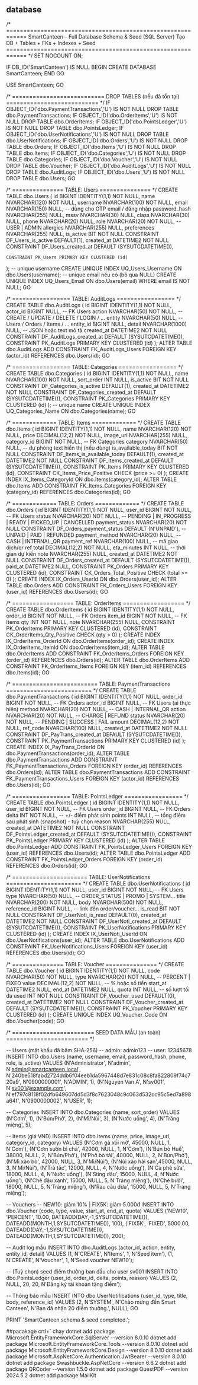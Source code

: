 ## database
/* ============================================================
   SmartCanteen – Full Database Schema & Seed (SQL Server)
   Tạo DB + Tables + FKs + Indexes + Seed
   ============================================================ */
SET NOCOUNT ON;

IF DB_ID('SmartCanteen') IS NULL
BEGIN
    CREATE DATABASE SmartCanteen;
END
GO

USE SmartCanteen;
GO

/* ===========================
   DROP TABLES (nếu đã tồn tại)
   =========================== */
IF OBJECT_ID('dbo.PaymentTransactions','U') IS NOT NULL DROP TABLE dbo.PaymentTransactions;
IF OBJECT_ID('dbo.OrderItems','U')            IS NOT NULL DROP TABLE dbo.OrderItems;
IF OBJECT_ID('dbo.PointsLedger','U')          IS NOT NULL DROP TABLE dbo.PointsLedger;
IF OBJECT_ID('dbo.UserNotifications','U')     IS NOT NULL DROP TABLE dbo.UserNotifications;
IF OBJECT_ID('dbo.Orders','U')                IS NOT NULL DROP TABLE dbo.Orders;
IF OBJECT_ID('dbo.Items','U')                 IS NOT NULL DROP TABLE dbo.Items;
IF OBJECT_ID('dbo.Categories','U')            IS NOT NULL DROP TABLE dbo.Categories;
IF OBJECT_ID('dbo.Voucher','U')               IS NOT NULL DROP TABLE dbo.Voucher;
IF OBJECT_ID('dbo.AuditLogs','U')             IS NOT NULL DROP TABLE dbo.AuditLogs;
IF OBJECT_ID('dbo.Users','U')                 IS NOT NULL DROP TABLE dbo.Users;
GO

/* ===============
   TABLE: Users
   =============== */
CREATE TABLE dbo.Users
(
    id             BIGINT IDENTITY(1,1)    NOT NULL,
    name           NVARCHAR(120)           NOT NULL,
    username       NVARCHAR(100)           NOT NULL,
    email          NVARCHAR(150)           NULL,        -- dùng cho OTP email / đăng nhập
    password_hash  NVARCHAR(255)           NULL,
    mssv           NVARCHAR(30)            NULL,
    class          NVARCHAR(30)            NULL,
    phone          NVARCHAR(20)            NULL,
    role           NVARCHAR(20)            NOT NULL,    -- USER | ADMIN
    allergies      NVARCHAR(255)           NULL,
    preferences    NVARCHAR(255)           NULL,
    is_active      BIT                     NOT NULL CONSTRAINT DF_Users_is_active DEFAULT(1),
    created_at     DATETIME2               NOT NULL CONSTRAINT DF_Users_created_at DEFAULT (SYSUTCDATETIME()),

    CONSTRAINT PK_Users PRIMARY KEY CLUSTERED (id)
);
-- unique username
CREATE UNIQUE INDEX UQ_Users_Username ON dbo.Users(username);
-- unique email nếu có (bỏ qua NULL)
CREATE UNIQUE INDEX UQ_Users_Email ON dbo.Users(email) WHERE email IS NOT NULL;
GO

/* =================
   TABLE: AuditLogs
   ================= */
CREATE TABLE dbo.AuditLogs
(
    id         BIGINT IDENTITY(1,1) NOT NULL,
    actor_id   BIGINT               NULL,        -- FK Users
    action     NVARCHAR(50)         NOT NULL,    -- CREATE / UPDATE / DELETE / LOGIN / ...
    entity     NVARCHAR(50)         NULL,        -- Users / Orders / Items / ...
    entity_id  BIGINT               NULL,
    detail     NVARCHAR(1000)       NULL,        -- JSON hoặc text mô tả
    created_at DATETIME2            NOT NULL CONSTRAINT DF_AuditLogs_created_at DEFAULT (SYSUTCDATETIME()),
    CONSTRAINT PK_AuditLogs PRIMARY KEY CLUSTERED (id)
);
ALTER TABLE dbo.AuditLogs
  ADD CONSTRAINT FK_AuditLogs_Users
  FOREIGN KEY (actor_id) REFERENCES dbo.Users(id);
GO

/* =================
   TABLE: Categories
   ================= */
CREATE TABLE dbo.Categories
(
    id          BIGINT IDENTITY(1,1) NOT NULL,
    name        NVARCHAR(100)        NOT NULL,
    sort_order  INT                  NULL,
    is_active   BIT                  NOT NULL CONSTRAINT DF_Categories_is_active DEFAULT(1),
    created_at  DATETIME2            NOT NULL CONSTRAINT DF_Categories_created_at DEFAULT (SYSUTCDATETIME()),
    CONSTRAINT PK_Categories PRIMARY KEY CLUSTERED (id)
);
-- unique name
CREATE UNIQUE INDEX UQ_Categories_Name ON dbo.Categories(name);
GO

/* =============
   TABLE: Items
   ============= */
CREATE TABLE dbo.Items
(
    id                 BIGINT IDENTITY(1,1) NOT NULL,
    name               NVARCHAR(120)        NOT NULL,
    price              DECIMAL(12,2)        NOT NULL,
    image_url          NVARCHAR(255)        NULL,
    category_id        BIGINT               NOT NULL,    -- FK Categories
    category           NVARCHAR(50)         NULL,        -- dự phòng text hiển thị (nếu dùng)
    is_available_today BIT                  NOT NULL CONSTRAINT DF_Items_is_available_today DEFAULT(1),
    created_at         DATETIME2            NOT NULL CONSTRAINT DF_Items_created_at DEFAULT (SYSUTCDATETIME()),
    CONSTRAINT PK_Items PRIMARY KEY CLUSTERED (id),
    CONSTRAINT CK_Items_Price_Positive CHECK (price >= 0)
);
CREATE INDEX IX_Items_CategoryId ON dbo.Items(category_id);
ALTER TABLE dbo.Items
  ADD CONSTRAINT FK_Items_Categories
  FOREIGN KEY (category_id) REFERENCES dbo.Categories(id);
GO

/* =============
   TABLE: Orders
   ============= */
CREATE TABLE dbo.Orders
(
    id              BIGINT IDENTITY(1,1) NOT NULL,
    user_id         BIGINT               NOT NULL,        -- FK Users
    status          NVARCHAR(20)         NOT NULL,        -- PENDING | IN_PROGRESS | READY | PICKED_UP | CANCELLED
    payment_status  NVARCHAR(20)         NOT NULL CONSTRAINT DF_Orders_payment_status DEFAULT (N'UNPAID'), -- UNPAID | PAID | REFUNDED
    payment_method  NVARCHAR(20)         NULL,            -- CASH | INTERNAL_QR
    payment_ref     NVARCHAR(100)        NULL,            -- mã giao dịch/qr ref
    total           DECIMAL(12,2)        NOT NULL,
    eta_minutes     INT                  NULL,            -- thời gian dự kiến
    note            NVARCHAR(255)        NULL,
    created_at      DATETIME2            NOT NULL CONSTRAINT DF_Orders_created_at DEFAULT (SYSUTCDATETIME()),
    paid_at         DATETIME2            NULL,
    CONSTRAINT PK_Orders PRIMARY KEY CLUSTERED (id),
    CONSTRAINT CK_Orders_Total_Positive CHECK (total >= 0)
);
CREATE INDEX IX_Orders_UserId ON dbo.Orders(user_id);
ALTER TABLE dbo.Orders
  ADD CONSTRAINT FK_Orders_Users
  FOREIGN KEY (user_id) REFERENCES dbo.Users(id);
GO

/* ==================
   TABLE: OrderItems
   ================== */
CREATE TABLE dbo.OrderItems
(
    id        BIGINT IDENTITY(1,1) NOT NULL,
    order_id  BIGINT               NOT NULL,   -- FK Orders
    item_id   BIGINT               NOT NULL,   -- FK Items
    qty       INT                  NOT NULL,
    note      NVARCHAR(255)        NULL,
    CONSTRAINT PK_OrderItems PRIMARY KEY CLUSTERED (id),
    CONSTRAINT CK_OrderItems_Qty_Positive CHECK (qty > 0)
);
CREATE INDEX IX_OrderItems_OrderId ON dbo.OrderItems(order_id);
CREATE INDEX IX_OrderItems_ItemId  ON dbo.OrderItems(item_id);
ALTER TABLE dbo.OrderItems
  ADD CONSTRAINT FK_OrderItems_Orders
  FOREIGN KEY (order_id) REFERENCES dbo.Orders(id);
ALTER TABLE dbo.OrderItems
  ADD CONSTRAINT FK_OrderItems_Items
  FOREIGN KEY (item_id) REFERENCES dbo.Items(id);
GO

/* =========================
   TABLE: PaymentTransactions
   ========================= */
CREATE TABLE dbo.PaymentTransactions
(
    id         BIGINT IDENTITY(1,1) NOT NULL,
    order_id   BIGINT               NOT NULL,        -- FK Orders
    actor_id   BIGINT               NULL,            -- FK Users (ai thực hiện)
    method     NVARCHAR(20)         NOT NULL,        -- CASH | INTERNAL_QR
    action     NVARCHAR(20)         NOT NULL,        -- CHARGE | REFUND
    status     NVARCHAR(20)         NOT NULL,        -- PENDING | SUCCESS | FAIL
    amount     DECIMAL(12,2)        NOT NULL,
    ref_code   NVARCHAR(100)        NULL,
    created_at DATETIME2            NOT NULL CONSTRAINT DF_PayTrans_created_at DEFAULT (SYSUTCDATETIME()),
    CONSTRAINT PK_PaymentTransactions PRIMARY KEY CLUSTERED (id)
);
CREATE INDEX IX_PayTrans_OrderId ON dbo.PaymentTransactions(order_id);
ALTER TABLE dbo.PaymentTransactions
  ADD CONSTRAINT FK_PaymentTransactions_Orders
  FOREIGN KEY (order_id) REFERENCES dbo.Orders(id);
ALTER TABLE dbo.PaymentTransactions
  ADD CONSTRAINT FK_PaymentTransactions_Users
  FOREIGN KEY (actor_id) REFERENCES dbo.Users(id);
GO

/* =================
   TABLE: PointsLedger
   ================= */
CREATE TABLE dbo.PointsLedger
(
    id         BIGINT IDENTITY(1,1) NOT NULL,
    user_id    BIGINT               NOT NULL,  -- FK Users
    order_id   BIGINT               NULL,      -- FK Orders
    delta      INT                  NOT NULL,  -- +/- điểm phát sinh
    points     INT                  NULL,      -- tổng điểm sau phát sinh (snapshot) - tuỳ chọn
    reason     NVARCHAR(255)        NULL,
    created_at DATETIME2            NOT NULL CONSTRAINT DF_PointsLedger_created_at DEFAULT (SYSUTCDATETIME()),
    CONSTRAINT PK_PointsLedger PRIMARY KEY CLUSTERED (id)
);
ALTER TABLE dbo.PointsLedger
  ADD CONSTRAINT FK_PointsLedger_Users
  FOREIGN KEY (user_id) REFERENCES dbo.Users(id);
ALTER TABLE dbo.PointsLedger
  ADD CONSTRAINT FK_PointsLedger_Orders
  FOREIGN KEY (order_id) REFERENCES dbo.Orders(id);
GO

/* ======================
   TABLE: UserNotifications
   ====================== */
CREATE TABLE dbo.UserNotifications
(
    id            BIGINT IDENTITY(1,1) NOT NULL,
    user_id       BIGINT               NOT NULL, -- FK Users
    type          NVARCHAR(50)         NULL,     -- ORDER_STATUS | PROMO | SYSTEM...
    title         NVARCHAR(200)        NOT NULL,
    body          NVARCHAR(500)        NOT NULL,
    reference_id  BIGINT               NULL,     -- link đến order/voucher...
    is_read       BIT                  NOT NULL CONSTRAINT DF_UserNoti_is_read DEFAULT(0),
    created_at    DATETIME2            NOT NULL CONSTRAINT DF_UserNoti_created_at DEFAULT (SYSUTCDATETIME()),
    CONSTRAINT PK_UserNotifications PRIMARY KEY CLUSTERED (id)
);
CREATE INDEX IX_UserNoti_UserId ON dbo.UserNotifications(user_id);
ALTER TABLE dbo.UserNotifications
  ADD CONSTRAINT FK_UserNotifications_Users
  FOREIGN KEY (user_id) REFERENCES dbo.Users(id);
GO

/* ===============
   TABLE: Voucher
   =============== */
CREATE TABLE dbo.Voucher
(
    id         BIGINT IDENTITY(1,1) NOT NULL,
    code       NVARCHAR(50)         NOT NULL,
    type       NVARCHAR(20)         NOT NULL,     -- PERCENT | FIXED
    value      DECIMAL(12,2)        NOT NULL,     -- % hoặc số tiền
    start_at   DATETIME2            NULL,
    end_at     DATETIME2            NULL,
    quota      INT                  NULL,         -- số lượt tối đa
    used       INT                  NOT NULL CONSTRAINT DF_Voucher_used DEFAULT(0),
    created_at DATETIME2            NOT NULL CONSTRAINT DF_Voucher_created_at DEFAULT (SYSUTCDATETIME()),
    CONSTRAINT PK_Voucher PRIMARY KEY CLUSTERED (id)
);
CREATE UNIQUE INDEX UQ_Voucher_Code ON dbo.Voucher(code);
GO

/* ========================
   SEED DATA MẪU (an toàn)
   ======================== */

-- Users (mật khẩu đã băm SHA-256)
-- admin: admin123
-- user:  12345678
INSERT INTO dbo.Users (name, username, email, password_hash, phone, role, is_active)
VALUES
(N'Administrator', N'admin', N'admin@smartcanteen.local', N'240be518fabd2724ddb6f04eeb1da5967448d7e831c08c8fa822809f74c720a9', N'0900000001', N'ADMIN', 1),
(N'Nguyen Van A', N'sv001', N'sv001@example.com',     N'ef797c8118f02dfb649607dd5d3f8c7623048c9c063d532cc95c5ed7a898a64f', N'0900000002', N'USER',  1);

-- Categories
INSERT INTO dbo.Categories (name, sort_order) VALUES
(N'Cơm', 1),
(N'Bún/Phở', 2),
(N'Mì/Nùi', 3),
(N'Nước uống', 4),
(N'Tráng miệng', 5);

-- Items (giá VND)
INSERT INTO dbo.Items (name, price, image_url, category_id, category)
VALUES
(N'Cơm gà xối mỡ',   45000, NULL, 1, N'Cơm'),
(N'Cơm sườn bì chả', 42000, NULL, 1, N'Cơm'),
(N'Bún bò Huế',      38000, NULL, 2, N'Bún/Phở'),
(N'Phở bò tái',      40000, NULL, 2, N'Bún/Phở'),
(N'Mì xào bò',       42000, NULL, 3, N'Mì/Nùi'),
(N'Nùi xào hải sản',45000, NULL, 3, N'Mì/Nùi'),
(N'Trà tắc',         12000, NULL, 4, N'Nước uống'),
(N'Cà phê sữa',      18000, NULL, 4, N'Nước uống'),
(N'Sting dâu',       15000, NULL, 4, N'Nước uống'),
(N'Chè đậu xanh',    15000, NULL, 5, N'Tráng miệng'),
(N'Chè bưởi',        18000, NULL, 5, N'Tráng miệng'),
(N'Rau câu dừa',     15000, NULL, 5, N'Tráng miệng');

-- Vouchers
-- NEW10: giảm 10% | FIX5K: giảm 5.000đ
INSERT INTO dbo.Voucher (code, type, value, start_at, end_at, quota)
VALUES
('NEW10', 'PERCENT', 10.00, DATEADD(DAY,-1,SYSUTCDATETIME()), DATEADD(MONTH,1,SYSUTCDATETIME()), 100),
('FIX5K', 'FIXED',   5000.00, DATEADD(DAY,-1,SYSUTCDATETIME()), DATEADD(MONTH,1,SYSUTCDATETIME()), 200);

-- Audit log mẫu
INSERT INTO dbo.AuditLogs (actor_id, action, entity, entity_id, detail)
VALUES
(1, N'CREATE', N'Items', 1, N'Seed item'),
(1, N'CREATE', N'Voucher', 1, N'Seed voucher NEW10');

-- (Tuỳ chọn) seed điểm thưởng ban đầu cho user sv001
INSERT INTO dbo.PointsLedger (user_id, order_id, delta, points, reason)
VALUES (2, NULL, 20, 20, N'Đăng ký tài khoản tặng điểm');

-- Thông báo mẫu
INSERT INTO dbo.UserNotifications (user_id, type, title, body, reference_id)
VALUES
(2, N'SYSTEM', N'Chào mừng đến Smart Canteen', N'Bạn đã nhận 20 điểm thưởng.', NULL);
GO

PRINT 'SmartCanteen schema & seed completed.';











##pacakage crtl+` chạy
dotnet add package Microsoft.EntityFrameworkCore.SqlServer --version 8.0.10
dotnet add package Microsoft.EntityFrameworkCore.Tools --version 8.0.10
dotnet add package Microsoft.EntityFrameworkCore.Design --version 8.0.10
dotnet add package Microsoft.AspNetCore.Authentication.JwtBearer --version 8.0.10
dotnet add package Swashbuckle.AspNetCore --version 6.6.2
dotnet add package QRCoder --version 1.5.0
dotnet add package QuestPDF --version 2024.5.2
dotnet add package MailKit










